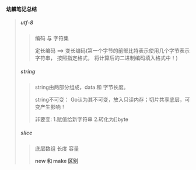 #### 幼麟笔记总结

>##### utf-8
>
>> 编码 与 字符集
>>
>> 定长编码 ==> 变长编码(第一个字节的前部比特表示使用几个字节表示字符串， 按照指定格式， 将计算后的二进制编码填入格式中！)
>
>##### string
>
>> string由两部分组成，data 和 字节长度。
>>
>> string不可变： Go认为其不可变，放入只读内存；切片共享底层，可变产生影响！
>>
>> 非要变: 1.赋值给新字符串 2.转化为[]byte
>
>##### slice
>
>> 底层数组 长度 容量
>>
>> **new 和 make 区别**